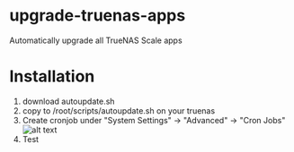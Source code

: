 # upgrade-truenas-apps
Automatically upgrade all TrueNAS Scale apps

# Installation

1. download autoupdate.sh
2. copy to /root/scripts/autoupdate.sh on your truenas
3. Create cronjob under "System Settings" -> "Advanced" -> "Cron Jobs"
   ![alt text](https://github.com/skyrid3r698/upgrade-truenas-apps/blob/main/image.png?raw=true)
5. Test
